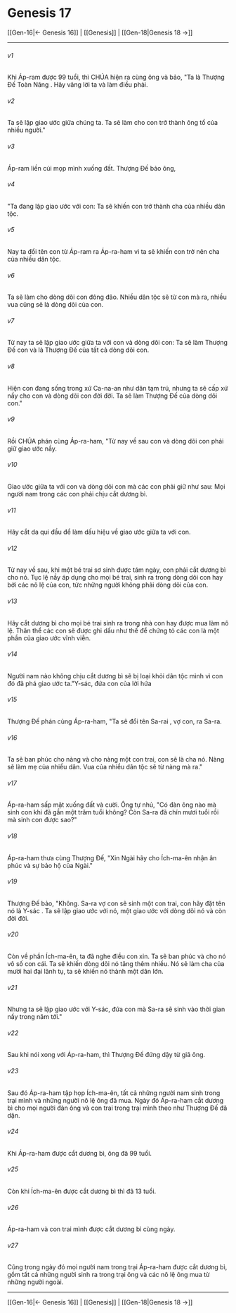 # Genesis 17

[[Gen-16|← Genesis 16]] | [[Genesis]] | [[Gen-18|Genesis 18 →]]
***



###### v1 
Khi Áp-ram được 99 tuổi, thì CHÚA hiện ra cùng ông và bảo, "Ta là Thượng Đế Toàn Năng . Hãy vâng lời ta và làm điều phải. 

###### v2 
Ta sẽ lập giao ước giữa chúng ta. Ta sẽ làm cho con trở thành ông tổ của nhiều người." 

###### v3 
Áp-ram liền cúi mọp mình xuống đất. Thượng Đế bảo ông, 

###### v4 
"Ta đang lập giao ước với con: Ta sẽ khiến con trở thành cha của nhiều dân tộc. 

###### v5 
Nay ta đổi tên con từ Áp-ram ra Áp-ra-ham vì ta sẽ khiến con trở nên cha của nhiều dân tộc. 

###### v6 
Ta sẽ làm cho dòng dõi con đông đảo. Nhiều dân tộc sẽ từ con mà ra, nhiều vua cũng sẽ là dòng dõi của con. 

###### v7 
Từ nay ta sẽ lập giao ước giữa ta với con và dòng dõi con: Ta sẽ làm Thượng Đế con và là Thượng Đế của tất cả dòng dõi con. 

###### v8 
Hiện con đang sống trong xứ Ca-na-an như dân tạm trú, nhưng ta sẽ cấp xứ nầy cho con và dòng dõi con đời đời. Ta sẽ làm Thượng Đế của dòng dõi con." 

###### v9 
Rồi CHÚA phán cùng Áp-ra-ham, "Từ nay về sau con và dòng dõi con phải giữ giao ước nầy. 

###### v10 
Giao ước giữa ta với con và dòng dõi con mà các con phải giữ như sau: Mọi người nam trong các con phải chịu cắt dương bì. 

###### v11 
Hãy cắt da qui đầu để làm dấu hiệu về giao ước giữa ta với con. 

###### v12 
Từ nay về sau, khi một bé trai sơ sinh được tám ngày, con phải cắt dương bì cho nó. Tục lệ nầy áp dụng cho mọi bé trai, sinh ra trong dòng dõi con hay bởi các nô lệ của con, tức những người không phải dòng dõi của con. 

###### v13 
Hãy cắt dương bì cho mọi bé trai sinh ra trong nhà con hay được mua làm nô lệ. Thân thể các con sẽ được ghi dấu như thế để chứng tỏ các con là một phần của giao ước vĩnh viễn. 

###### v14 
Người nam nào không chịu cắt dương bì sẽ bị loại khỏi dân tộc mình vì con đó đã phá giao ước ta."Y-sác, đứa con của lời hứa 

###### v15 
Thượng Đế phán cùng Áp-ra-ham, "Ta sẽ đổi tên Sa-rai , vợ con, ra Sa-ra. 

###### v16 
Ta sẽ ban phúc cho nàng và cho nàng một con trai, con sẽ là cha nó. Nàng sẽ làm mẹ của nhiều dân. Vua của nhiều dân tộc sẽ từ nàng mà ra." 

###### v17 
Áp-ra-ham sấp mặt xuống đất và cười. Ông tự nhủ, "Có đàn ông nào mà sinh con khi đã gần một trăm tuổi không? Còn Sa-ra đã chín mươi tuổi rồi mà sinh con được sao?" 

###### v18 
Áp-ra-ham thưa cùng Thượng Đế, "Xin Ngài hãy cho Ích-ma-ên nhận ân phúc và sự bảo hộ của Ngài." 

###### v19 
Thượng Đế bảo, "Không. Sa-ra vợ con sẽ sinh một con trai, con hãy đặt tên nó là Y-sác . Ta sẽ lập giao ước với nó, một giao ước với dòng dõi nó và còn đời đời. 

###### v20 
Còn về phần Ích-ma-ên, ta đã nghe điều con xin. Ta sẽ ban phúc và cho nó vô số con cái. Ta sẽ khiến dòng dõi nó tăng thêm nhiều. Nó sẽ làm cha của mười hai đại lãnh tụ, ta sẽ khiến nó thành một dân lớn. 

###### v21 
Nhưng ta sẽ lập giao ước với Y-sác, đứa con mà Sa-ra sẽ sinh vào thời gian nầy trong năm tới." 

###### v22 
Sau khi nói xong với Áp-ra-ham, thì Thượng Đế đứng dậy từ giã ông. 

###### v23 
Sau đó Áp-ra-ham tập họp Ích-ma-ên, tất cả những người nam sinh trong trại mình và những người nô lệ ông đã mua. Ngày đó Áp-ra-ham cắt dương bì cho mọi người đàn ông và con trai trong trại mình theo như Thượng Đế đã dặn. 

###### v24 
Khi Áp-ra-ham được cắt dương bì, ông đã 99 tuổi. 

###### v25 
Còn khi Ích-ma-ên được cắt dương bì thì đã 13 tuổi. 

###### v26 
Áp-ra-ham và con trai mình được cắt dương bì cùng ngày. 

###### v27 
Cũng trong ngày đó mọi người nam trong trại Áp-ra-ham được cắt dương bì, gồm tất cả những người sinh ra trong trại ông và các nô lệ ông mua từ những người ngoài.

***
[[Gen-16|← Genesis 16]] | [[Genesis]] | [[Gen-18|Genesis 18 →]]
